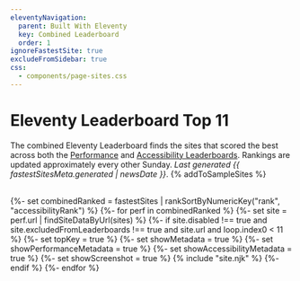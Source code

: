 ```yaml
---
eleventyNavigation:
  parent: Built With Eleventy
  key: Combined Leaderboard
  order: 1
ignoreFastestSite: true
excludeFromSidebar: true
css:
  - components/page-sites.css
---
```

# Eleventy Leaderboard Top 11

The combined Eleventy Leaderboard finds the sites that scored the best across both the [Performance](/leaderboard/perf/) and [Accessibility Leaderboards](/leaderboard/a11y/). Rankings are updated approximately every other Sunday. <em>Last generated {{ fastestSitesMeta.generated | newsDate }}</em>. {% addToSampleSites %}

<br>

<div class="lo sites-lo" style="--lo-margin-h: 2rem; --lo-margin-v: 1rem; --lo-stackpoint: 31.25em;">
{%- set combinedRanked = fastestSites | rankSortByNumericKey("rank", "accessibilityRank") %}
{%- for perf in combinedRanked %}
{%- set site = perf.url | findSiteDataByUrl(sites) %}
{%- if site.disabled !== true and site.excludedFromLeaderboards !== true and site.url and loop.index0 < 11 %}
	{%- set topKey = true %}
	{%- set showMetadata = true %}
	{%- set showPerformanceMetadata = true %}
	{%- set showAccessibilityMetadata = true %}
	{%- set showScreenshot = true %}
	{% include "site.njk" %}
{%- endif %}
{%- endfor %}
</div>
